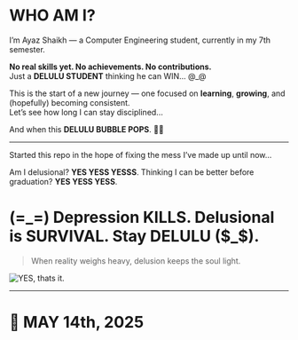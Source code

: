 # WHO AM I?

I’m Ayaz Shaikh — a Computer Engineering student, currently in my 7th semester.

**No real skills yet. No achievements. No contributions.**  
Just a **DELULU STUDENT** thinking he can WIN... @_@

This is the start of a new journey — one focused on **learning**, **growing**, and (hopefully) becoming consistent.  
Let’s see how long I can stay disciplined...

And when this **DELULU BUBBLE POPS**. 😵‍💫

---

Started this repo in the hope of fixing the mess I’ve made up until now...

Am I delusional? **YES YESS YESSS**.
Thinking I can be better before graduation? **YES YESS YESS**.  


# (=_=) Depression  KILLS. Delusional is SURVIVAL. Stay DELULU ($_$).
 > When reality weighs heavy, delusion keeps the soul light.

 ![ YES, thats it. ](https://i.pinimg.com/736x/a3/75/b5/a375b5618afc0b94ebd236b3319b567a.jpg)

--- 

# 📅 MAY 14th, 2025

